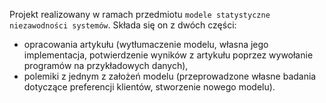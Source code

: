Projekt realizowany w ramach przedmiotu `modele statystyczne niezawodności systemów`.
Składa się on z dwóch części:
- opracowania artykułu (wytłumaczenie modelu, własna jego implementacja, potwierdzenie wyników z artykułu poprzez wywołanie programów na przykładowych danych),
- polemiki z jednym z założeń modelu (przeprowadzone własne badania dotyczące preferencji klientów, stworzenie nowego modelu).

